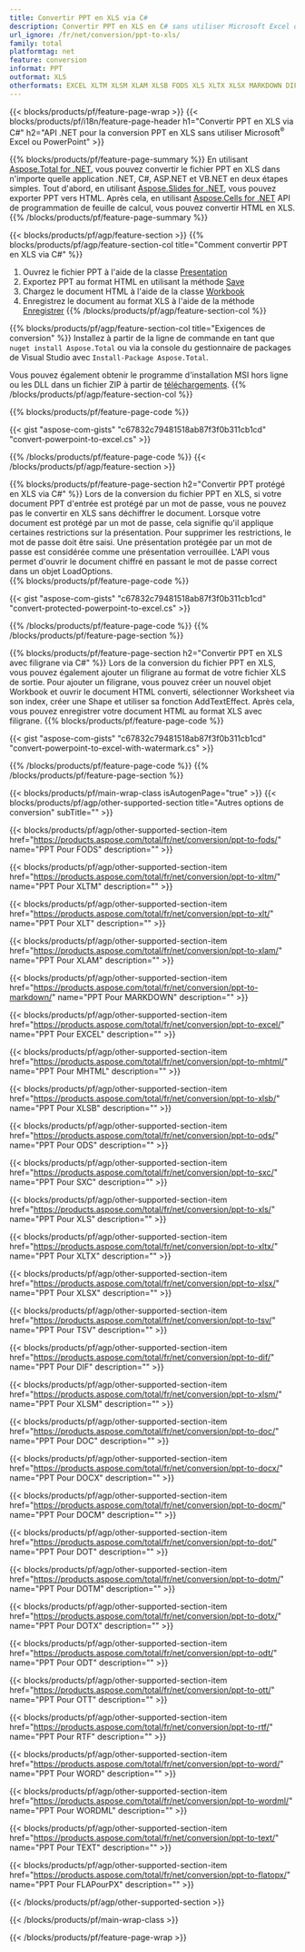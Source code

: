```yaml
---
title: Convertir PPT en XLS via C#
description: Convertir PPT en XLS en C# sans utiliser Microsoft Excel ou Powerpoint
url_ignore: /fr/net/conversion/ppt-to-xls/
family: total
platformtag: net
feature: conversion
informat: PPT
outformat: XLS
otherformats: EXCEL XLTM XLSM XLAM XLSB FODS XLS XLTX XLSX MARKDOWN DIF SXC ODS MHTML XLT TSV DOC DOCX DOCM DOT DOTM DOTX ODT OTT RTF WORD WORDML TEXT FLATOPX
---
```

{{< blocks/products/pf/feature-page-wrap >}}
{{< blocks/products/pf/i18n/feature-page-header h1="Convertir PPT en XLS via C#" h2="API .NET pour la conversion PPT en XLS sans utiliser Microsoft<sup>&reg;</sup> Excel ou PowerPoint" >}}

{{% blocks/products/pf/feature-page-summary %}}
En utilisant [Aspose.Total for .NET](https://products.aspose.com/total/net/), vous pouvez convertir le fichier PPT en XLS dans n'importe quelle application .NET, C#, ASP.NET et VB.NET en deux étapes simples. Tout d'abord, en utilisant [Aspose.Slides for .NET](https://products.aspose.com/slides/net/), vous pouvez exporter PPT vers HTML. Après cela, en utilisant [Aspose.Cells for .NET](https://products.aspose.com/cells/net/) API de programmation de feuille de calcul, vous pouvez convertir HTML en XLS.
{{% /blocks/products/pf/feature-page-summary  %}}

{{< blocks/products/pf/agp/feature-section >}}
{{% blocks/products/pf/agp/feature-section-col title="Comment convertir PPT en XLS via C#" %}}
1. Ouvrez le fichier PPT à l'aide de la classe [Presentation](https://apireference.aspose.com/slides/net/aspose.slides/presentation)
2. Exportez PPT au format HTML en utilisant la méthode [Save](https://apireference.aspose.com/slides/net/aspose.slides.presentation/save/methods/5)
3. Chargez le document HTML à l'aide de la classe [Workbook](https://apireference.aspose.com/cells/net/aspose.cells/workbook)
4. Enregistrez le document au format XLS à l'aide de la méthode [Enregistrer](https://apireference.aspose.com/cells/net/aspose.cells.workbook/save/methods/4)
{{% /blocks/products/pf/agp/feature-section-col %}}

{{% blocks/products/pf/agp/feature-section-col title="Exigences de conversion" %}}
Installez à partir de la ligne de commande en tant que ```nuget install Aspose.Total``` ou via la console du gestionnaire de packages de Visual Studio avec ```Install-Package Aspose.Total```.

Vous pouvez également obtenir le programme d'installation MSI hors ligne ou les DLL dans un fichier ZIP à partir de [téléchargements](https://downloads.aspose.com/total/net).
{{% /blocks/products/pf/agp/feature-section-col %}}

{{% blocks/products/pf/feature-page-code %}}

{{< gist "aspose-com-gists" "c67832c79481518ab87f3f0b311cb1cd" "convert-powerpoint-to-excel.cs" >}}


{{% /blocks/products/pf/feature-page-code %}}
{{< /blocks/products/pf/agp/feature-section >}}

{{% blocks/products/pf/feature-page-section  h2="Convertir PPT protégé en XLS via C#" %}}
Lors de la conversion du fichier PPT en XLS, si votre document PPT d'entrée est protégé par un mot de passe, vous ne pouvez pas le convertir en XLS sans déchiffrer le document. Lorsque votre document est protégé par un mot de passe, cela signifie qu'il applique certaines restrictions sur la présentation. Pour supprimer les restrictions, le mot de passe doit être saisi. Une présentation protégée par un mot de passe est considérée comme une présentation verrouillée. L'API vous permet d'ouvrir le document chiffré en passant le mot de passe correct dans un objet LoadOptions.  
{{% blocks/products/pf/feature-page-code %}}

{{< gist "aspose-com-gists" "c67832c79481518ab87f3f0b311cb1cd" "convert-protected-powerpoint-to-excel.cs" >}}

{{% /blocks/products/pf/feature-page-code  %}}
{{% /blocks/products/pf/feature-page-section %}}

{{% blocks/products/pf/feature-page-section  h2="Convertir PPT en XLS avec filigrane via C#" %}}
Lors de la conversion du fichier PPT en XLS, vous pouvez également ajouter un filigrane au format de votre fichier XLS de sortie. Pour ajouter un filigrane, vous pouvez créer un nouvel objet Workbook et ouvrir le document HTML converti, sélectionner Worksheet via son index, créer une Shape et utiliser sa fonction AddTextEffect. Après cela, vous pouvez enregistrer votre document HTML au format XLS avec filigrane. 
{{% blocks/products/pf/feature-page-code %}}

{{< gist "aspose-com-gists" "c67832c79481518ab87f3f0b311cb1cd" "convert-powerpoint-to-excel-with-watermark.cs" >}}

{{% /blocks/products/pf/feature-page-code  %}}
{{% /blocks/products/pf/feature-page-section %}}

{{< blocks/products/pf/main-wrap-class isAutogenPage="true" >}}
{{< blocks/products/pf/agp/other-supported-section title="Autres options de conversion" subTitle="" >}}

{{< blocks/products/pf/agp/other-supported-section-item href="https://products.aspose.com/total/fr/net/conversion/ppt-to-fods/" name="PPT Pour FODS" description="" >}}

{{< blocks/products/pf/agp/other-supported-section-item href="https://products.aspose.com/total/fr/net/conversion/ppt-to-xltm/" name="PPT Pour XLTM" description="" >}}

{{< blocks/products/pf/agp/other-supported-section-item href="https://products.aspose.com/total/fr/net/conversion/ppt-to-xlt/" name="PPT Pour XLT" description="" >}}

{{< blocks/products/pf/agp/other-supported-section-item href="https://products.aspose.com/total/fr/net/conversion/ppt-to-xlam/" name="PPT Pour XLAM" description="" >}}

{{< blocks/products/pf/agp/other-supported-section-item href="https://products.aspose.com/total/fr/net/conversion/ppt-to-markdown/" name="PPT Pour MARKDOWN" description="" >}}

{{< blocks/products/pf/agp/other-supported-section-item href="https://products.aspose.com/total/fr/net/conversion/ppt-to-excel/" name="PPT Pour EXCEL" description="" >}}

{{< blocks/products/pf/agp/other-supported-section-item href="https://products.aspose.com/total/fr/net/conversion/ppt-to-mhtml/" name="PPT Pour MHTML" description="" >}}

{{< blocks/products/pf/agp/other-supported-section-item href="https://products.aspose.com/total/fr/net/conversion/ppt-to-xlsb/" name="PPT Pour XLSB" description="" >}}

{{< blocks/products/pf/agp/other-supported-section-item href="https://products.aspose.com/total/fr/net/conversion/ppt-to-ods/" name="PPT Pour ODS" description="" >}}

{{< blocks/products/pf/agp/other-supported-section-item href="https://products.aspose.com/total/fr/net/conversion/ppt-to-sxc/" name="PPT Pour SXC" description="" >}}

{{< blocks/products/pf/agp/other-supported-section-item href="https://products.aspose.com/total/fr/net/conversion/ppt-to-xls/" name="PPT Pour XLS" description="" >}}

{{< blocks/products/pf/agp/other-supported-section-item href="https://products.aspose.com/total/fr/net/conversion/ppt-to-xltx/" name="PPT Pour XLTX" description="" >}}

{{< blocks/products/pf/agp/other-supported-section-item href="https://products.aspose.com/total/fr/net/conversion/ppt-to-xlsx/" name="PPT Pour XLSX" description="" >}}

{{< blocks/products/pf/agp/other-supported-section-item href="https://products.aspose.com/total/fr/net/conversion/ppt-to-tsv/" name="PPT Pour TSV" description="" >}}

{{< blocks/products/pf/agp/other-supported-section-item href="https://products.aspose.com/total/fr/net/conversion/ppt-to-dif/" name="PPT Pour DIF" description="" >}}

{{< blocks/products/pf/agp/other-supported-section-item href="https://products.aspose.com/total/fr/net/conversion/ppt-to-xlsm/" name="PPT Pour XLSM" description="" >}}

{{< blocks/products/pf/agp/other-supported-section-item href="https://products.aspose.com/total/fr/net/conversion/ppt-to-doc/" name="PPT Pour DOC" description="" >}}

{{< blocks/products/pf/agp/other-supported-section-item href="https://products.aspose.com/total/fr/net/conversion/ppt-to-docx/" name="PPT Pour DOCX" description="" >}}

{{< blocks/products/pf/agp/other-supported-section-item href="https://products.aspose.com/total/fr/net/conversion/ppt-to-docm/" name="PPT Pour DOCM" description="" >}}

{{< blocks/products/pf/agp/other-supported-section-item href="https://products.aspose.com/total/fr/net/conversion/ppt-to-dot/" name="PPT Pour DOT" description="" >}}

{{< blocks/products/pf/agp/other-supported-section-item href="https://products.aspose.com/total/fr/net/conversion/ppt-to-dotm/" name="PPT Pour DOTM" description="" >}}

{{< blocks/products/pf/agp/other-supported-section-item href="https://products.aspose.com/total/fr/net/conversion/ppt-to-dotx/" name="PPT Pour DOTX" description="" >}}

{{< blocks/products/pf/agp/other-supported-section-item href="https://products.aspose.com/total/fr/net/conversion/ppt-to-odt/" name="PPT Pour ODT" description="" >}}

{{< blocks/products/pf/agp/other-supported-section-item href="https://products.aspose.com/total/fr/net/conversion/ppt-to-ott/" name="PPT Pour OTT" description="" >}}

{{< blocks/products/pf/agp/other-supported-section-item href="https://products.aspose.com/total/fr/net/conversion/ppt-to-rtf/" name="PPT Pour RTF" description="" >}}

{{< blocks/products/pf/agp/other-supported-section-item href="https://products.aspose.com/total/fr/net/conversion/ppt-to-word/" name="PPT Pour WORD" description="" >}}

{{< blocks/products/pf/agp/other-supported-section-item href="https://products.aspose.com/total/fr/net/conversion/ppt-to-wordml/" name="PPT Pour WORDML" description="" >}}

{{< blocks/products/pf/agp/other-supported-section-item href="https://products.aspose.com/total/fr/net/conversion/ppt-to-text/" name="PPT Pour TEXT" description="" >}}

{{< blocks/products/pf/agp/other-supported-section-item href="https://products.aspose.com/total/fr/net/conversion/ppt-to-flatopx/" name="PPT Pour FLAPourPX" description="" >}}



{{< /blocks/products/pf/agp/other-supported-section >}}

{{< /blocks/products/pf/main-wrap-class >}}

{{< /blocks/products/pf/feature-page-wrap >}}